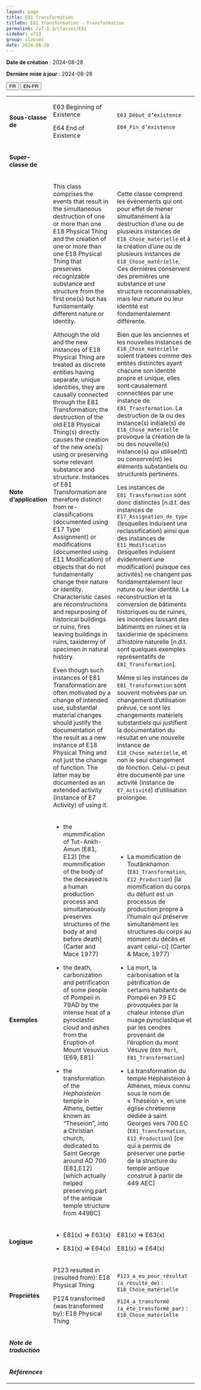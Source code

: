 ```yaml
---
layout: page
title: E81 Transformation
titleEn: E81 Transformation - Transformation
permalink: /v7.1.3/classes/E81
sidebar: v713
group: classes
date: 2024-08-28
---
```


**Date de création** : 2024-08-28

**Dernière mise à jour** : 2024-08-28

<div class="lang-buttons">
 <button id="fr" class="activate">FR</button>
 <button id="en-fr">EN-FR</button>
</div>

<table>
<tbody>
<tr>
<td><p><strong>Sous-classe de</strong></p></td>
<td class="en">
<p>E63 Beginning of Existence</p>
<p>E64 End of Existence</p>
</td>
<td>
<p><code class="language-plaintext highlighter-rouge">E63_Début_d’existence</code> </p>
<p><code class="language-plaintext highlighter-rouge">E64_Fin_d’existence</code> </p>
</td>
</tr>
<tr>
<td><p><strong>Super-classe de</strong></p></td>
<td class="en">
</td>
<td>
</td>
</tr>
<tr>
<td><p><strong>Note d’application</strong></p></td>
<td class="en">
<p>This class comprises the events that result in the simultaneous destruction of one or more than one E18 Physical Thing and the creation of one or more than one E18 Physical Thing that preserves recognizable substance and structure from the first one(s) but has fundamentally different nature or identity.</p>
<p>Although the old and the new instances of E18 Physical Thing are treated as discrete entities having separate, unique identities, they are causally connected through the E81 Transformation; the destruction of the old E18 Physical Thing(s) directly causes the creation of the new one(s) using or preserving some relevant substance and structure. Instances of E81 Transformation are therefore distinct from re-classifications (documented using E17 Type Assignment) or modifications (documented using E11 Modification) of objects that do not fundamentally change their nature or identity. Characteristic cases are reconstructions and repurposing of historical buildings or ruins, fires leaving buildings in ruins, taxidermy of specimen in natural history.</p>
<p>Even though such instances of E81 Transformation are often motivated by a change of intended use, substantial material changes should justify the documentation of the result as a new instance of E18 Physical Thing and not just the change of function. The latter may be documented as an extended activity (instance of E7 Activity) of using it.</p>
</td>
<td>
<p>Cette classe comprend les évènements qui ont pour effet de mener simultanément à la destruction d’une ou de plusieurs instances de <code class="language-plaintext highlighter-rouge">E18_Chose_matérielle</code> et à la création d’une ou de plusieurs instances de <code class="language-plaintext highlighter-rouge">E18_Chose_matérielle</code>. Ces dernières conservent des premières une substance et une structure reconnaissables, mais leur nature ou leur identité est fondamentalement différente.</p>
<p>Bien que les anciennes et les nouvelles instances de <code class="language-plaintext highlighter-rouge">E18_Chose_matérielle</code> soient traitées comme des entités distinctes ayant chacune son identité propre et unique, elles sont causalement connectées par une instance de <code class="language-plaintext highlighter-rouge">E81_Transformation</code>. La destruction de la ou des instance(s) initiale(s) de <code class="language-plaintext highlighter-rouge">E18_Chose_matérielle</code> provoque la création de la ou des nouvelle(s) instance(s) qui utilise(nt) ou conserve(nt) les éléments substantiels ou structurels pertinents.</p>
<p>Les instances de <code class="language-plaintext highlighter-rouge">E81_Transformation</code> sont donc distinctes [n.d.t. des instances de <code class="language-plaintext highlighter-rouge">E17_Assignation_de_type</code> (lesquelles induisent une reclassification) ainsi que des instances de <code class="language-plaintext highlighter-rouge">E11_Modification</code> (lesquelles induisent évidemment une modification) puisque ces activités] ne changent pas fondamentalement leur nature ou leur identité. La reconstruction et la conversion de bâtiments historiques ou de ruines, les incendies laissant des bâtiments en ruines et la taxidermie de spécimens d’histoire naturelle [n.d.t. sont quelques exemples représentatifs de <code class="language-plaintext highlighter-rouge">E81_Transformation</code>].</p>
<p>Même si les instances de <code class="language-plaintext highlighter-rouge">E81_Transformation</code> sont souvent motivées par un changement d’utilisation prévue, ce sont les changements matériels substantiels qui justifient la documentation du résultat en une nouvelle instance de <code class="language-plaintext highlighter-rouge">E18_Chose_matérielle</code>, et non le seul changement de fonction. Celui-ci peut être documenté par une activité (instance de <code class="language-plaintext highlighter-rouge">E7_Activité</code>) d’utilisation prolongée.</p>
</td>
</tr>
<tr>
<td><p><strong>Exemples</strong></p></td>
<td class="en">
<ul>
<li><p>the mummification of Tut-Ankh-Amun (E81, E12) [the mummification of the body of the deceased is a human production process and simultaneously preserves structures of the body at and before death] (Carter and Mace 1977)</p>
</li>
<li><p>the death, carbonization and petrification of some people of Pompeii in 79AD by the intense heat of a pyroclastic cloud and ashes from the Eruption of Mount Vesuvius (E69, E81)</p>
</li>
<li><p>the transformation of the <em>Hephaisteion </em>temple in Athens, better known as “Theseion”<em>,</em> into a Christian church, dedicated to Saint George around AD 700 (E81,E12) [which actually helped preserving part of the antique temple structure from 449BC]</p>
</li>
</ul>
</td>
<td>
<ul>
<li><p>La momification de Toutânkhamon (<code class="language-plaintext highlighter-rouge">E81_Transformation</code>, <code class="language-plaintext highlighter-rouge">E12_Production</code>) [la momification du corps du défunt est un processus de production propre à l’humain qui préserve simultanément les structures du corps au moment du décès et avant celui-ci] (Carter & Mace, 1977)</p>
</li>
<li><p>La mort, la carbonisation et la pétrification de certains habitants de Pompéi en 79 EC provoquées par la chaleur intense d’un nuage pyroclastique et par les cendres provenant de l’éruption du mont Vésuve (<code class="language-plaintext highlighter-rouge">E69_Mort</code>, <code class="language-plaintext highlighter-rouge">E81_Transformation</code>)</p>
</li>
<li><p>La transformation du temple Héphaïstéion à Athènes, mieux connu sous le nom de « Théséion », en une église chrétienne dédiée à saint Georges vers 700 EC (<code class="language-plaintext highlighter-rouge">E81_Transformation</code>, <code class="language-plaintext highlighter-rouge">E12_Production</code>) [ce qui a permis de préserver une partie de la structure du temple antique construit à partir de 449 AEC]</p>
</li>
</ul>
</td>
</tr>
<tr>
<td><p><strong>Logique</strong></p></td>
<td class="en">
<ul>
<li><p>E81(x) ⇒ E63(x)</p>
</li>
<li><p>E81(x) ⇒ E64(x)</p>
</li>
</ul>
</td>
<td>
<p>E81(x) ⇒ E63(x)</p>
<p>E81(x) ⇒ E64(x)</p>
</td>
</tr>
<tr>
<td><p><strong>Propriétés</strong></p></td>
<td class="en">
<p>P123 resulted in (resulted from): E18 Physical Thing</p>
<p>P124 transformed (was transformed by): E18 Physical Thing</p>
</td>
<td>
<p><code class="language-plaintext highlighter-rouge">P123_a_eu_pour_résultat (a_résulté_de)</code> : <code class="language-plaintext highlighter-rouge">E18_Chose_matérielle</code> </p>
<p><code class="language-plaintext highlighter-rouge">P124_a_transformé (a_été_transformé_par)</code> : <code class="language-plaintext highlighter-rouge">E18_Chose_matérielle</code></p>
</td>
</tr>
<tr>
<td><p><strong><em>Note de traduction</em></strong></p></td>
<td colspan="2">
</td>
</tr>
<tr>
<td><p><strong><em>Références</em></strong></p></td>
<td colspan="2">
<p><em></em></p>
</td>
</tr>
</tbody>
</table>
